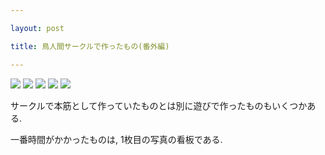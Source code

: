 ```yaml
---

layout: post

title: 鳥人間サークルで作ったもの(番外編)

---
```


<img src="https://gakuseishitsu.github.io/images/meister_other1.jpg">
<img src="https://gakuseishitsu.github.io/images/meister_other2.jpg">
<img src="https://gakuseishitsu.github.io/images/meister_other3.jpg">
<img src="https://gakuseishitsu.github.io/images/meister_other4.jpg">
<img src="https://gakuseishitsu.github.io/images/meister_other5.jpg">

サークルで本筋として作っていたものとは別に遊びで作ったものもいくつかある.  

一番時間がかかったものは, 1枚目の写真の看板である.  